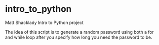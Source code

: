 # intro_to_python
Matt Shacklady Intro to Python project

The idea of this script is to generate a random password using both a for and while loop after you specify how long you need the password to be.